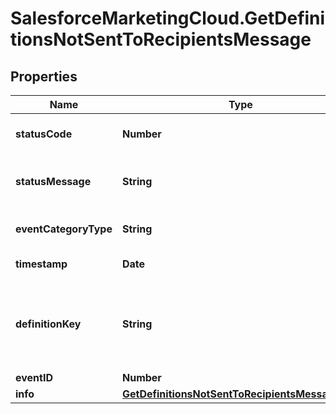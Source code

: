 # SalesforceMarketingCloud.GetDefinitionsNotSentToRecipientsMessage

## Properties
Name | Type | Description | Notes
------------ | ------------- | ------------- | -------------
**statusCode** | **Number** | The specific status code | [optional] 
**statusMessage** | **String** | The specific status message | [optional] 
**eventCategoryType** | **String** | The status of the message | [optional] 
**timestamp** | **Date** | The date the ... | [optional] 
**definitionKey** | **String** | Unique, user-generated key to access the definition object. | [optional] 
**eventID** | **Number** |  | [optional] 
**info** | [**GetDefinitionsNotSentToRecipientsMessageInfo**](GetDefinitionsNotSentToRecipientsMessageInfo.md) |  | [optional] 


